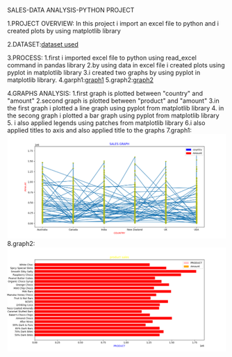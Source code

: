 SALES-DATA ANALYSIS-PYTHON PROJECT

1.PROJECT OVERVIEW:
  In this project i import an excel file to python and i created plots by using matplotlib library

2.DATASET:<a href="https://github.com/NellipudiPravallika/python-dataanalysis-project1/blob/master/telugu-dashboard-blank.xlsx">dataset used</a>

3.PROCESS:
  1.first i imported excel file to python using read_excel command in pandas library
  2.by using data in excel file i created plots using pyplot in matplotlib library
  3.i created two graphs by using pyplot in matplotlib library.
  4.garph1:<a href="https://github.com/NellipudiPravallika/python-dataanalysis-project1/blob/master/Figure_4.png">graph1</a>
  5.graph2:<a href="https://github.com/NellipudiPravallika/python-dataanalysis-project1/blob/master/Figure_5.png">graph2</a>

4.GRAPHS ANALYSIS:
  1.first graph is plotted between "country" and "amount"
  2.second graph is plotted between "product" and "amount"
  3.in the first graph i plotted a line graph using pyplot from matplotlib library
  4. in the secong graph i plotted a bar graph using pyplot from matplotlib library
  5. i also applied legends using patches from matplotlib library
  6.i also applied titles to axis and also applied title to the graphs
  7.graph1:<img src="https://github.com/NellipudiPravallika/python-dataanalysis-project1/blob/master/Figure_4.png">
  8.graph2:<img src="https://github.com/NellipudiPravallika/python-dataanalysis-project1/blob/master/Figure_5.png">
